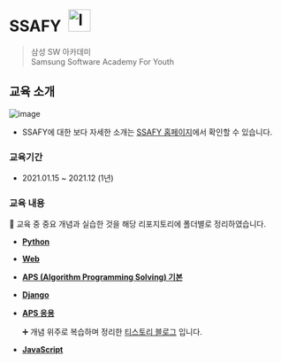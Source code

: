 # SSAFY&nbsp; <img src="http://edu.ssafy.com/asset/images/header-logo.jpg" alt="logo" width="40px">
> 삼성 SW 아카데미  
Samsung Software Academy For Youth  

## 교육 소개

![image](https://user-images.githubusercontent.com/67505208/112417232-70982100-8d6a-11eb-973d-98b17ef7807d.png)

- SSAFY에 대한 보다 자세한 소개는 [SSAFY 홈페이지](https://www.ssafy.com/ksp/jsp/swp/swpMain.jsp)에서 확인할 수 있습니다.


### 교육기간
- 2021.01.15 ~ 2021.12 (1년)

### 교육 내용

📝 교육 중 중요 개념과 실습한 것을 해당 리포지토리에 폴더별로 정리하였습니다.

- [__Python__](https://github.com/OH1107/SSAFY/tree/main/Python)


- [__Web__](https://github.com/OH1107/SSAFY/tree/main/Web)


- [__APS (Algorithm Programming Solving) 기본__](https://github.com/OH1107/SSAFY/tree/main/APS_%EA%B8%B0%EB%B3%B8)


- [**Django**](https://github.com/OH1107/SSAFY/tree/main/Django)


- [__APS 응용__](https://github.com/OH1107/SSAFY/tree/main/APS_%EC%9D%91%EC%9A%A9)

  ➕ 개념 위주로 복습하며 정리한 [티스토리 블로그](https://5-ssssseung.tistory.com/)  입니다. 
  
- [__JavaScript__]()
